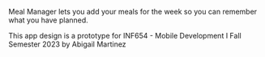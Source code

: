 Meal Manager lets you add your meals for the week so you can remember what you have planned. 

This app design is a prototype for INF654 - Mobile Development I Fall Semester 2023 by Abigail Martinez
